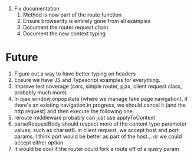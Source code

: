 1. Fix documentation
   1. Method is now part of the route function
   2. Ensure browserify is entirely gone from all examples
   3. Document the router request chain
   4. Document the new context typing

# Future
1. Figure out a way to have better typing on headers
2. Ensure we have JS and Typescript examples for everything.
3. Improve test coverage (cors, simple router, pjax, client request class, probably much more)
4. In pjax window.onpopstate (where we manage fake page navigation), if there's an existing navigation in progress, we should cancel it (and the http request) and then execute the following one.
5. reroute middleware probably can just use applyToContext
6. parseRequestBody should respect more of the content type parameter values, such as charset6. in client request, we accept host and port params. I think port would be better as part of the host... or we could accept either option
7.  It would be cool if the router could fork a route off of a query param